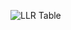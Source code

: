 ![LLR Table](https://user-images.githubusercontent.com/78867874/107884576-cb448e80-6f1b-11eb-8385-248fe6b0e84b.jpeg)
